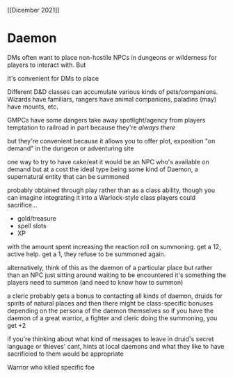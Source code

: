 [[Dicember 2021]]

# Daemon

DMs often want to place non-hostile NPCs in dungeons or wilderness for players to interact with. But 

It's convenient for DMs to place 


Different D&D classes can accumulate various kinds of pets/companions. Wizards have familiars, rangers have animal companions, paladins (may) have mounts, etc.

GMPCs have some dangers
take away spotlight/agency from players
temptation to railroad
in part because they're *always there*

but they're convenient because it allows you to offer plot, exposition "on demand" in the dungeon or adventuring site

one way to try to have cake/eat it would be an NPC who's available on demand but at a cost
the ideal type being some kind of Daemon, a supernatural entity that can be summoned

probably obtained through play rather than as a class ability, though you can imagine integrating it into a Warlock-style class
players could sacrifice...
- gold/treasure
- spell slots
- XP

with the amount spent increasing the reaction roll on summoning. get a 12, active help. get a 1, they refuse to be summoned again.


alternatively, think of this as the daemon of a particular place
but rather than an NPC just sitting around waiting to be encountered
it's something the players need to summon (and need to know how to summon)

a cleric probably gets a bonus to contacting all kinds of daemon, druids for spirits of natural places
and then there might be class-specific bonuses depending on the persona of the daemon themselves
so if you have the daemon of a great warrior, a fighter and cleric doing the summoning, you get +2

if you're thinking about what kind of messages to leave in druid's secret language or thieves' cant, hints at local daemons and what they like to have sacrificied to them would be appropriate


Warrior who killed specific foe
